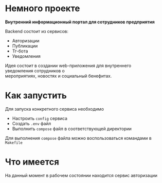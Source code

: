 # Немного проекте
**Внутренний информационный портал для сотрудников предприятия**

Backend состоит из сервисов:  
- Авторизации
- Публикации
- Тг-бота
- Уведомления

Идея состоит в создании web-приложения для внутреннего уведомления сотрудников о  
мероприятиях, новостях и социальный бенефитах. 

# Как запустить
Для запуска конкретного сервиса необходимо  
- Настроить `config` сервиса
- Создать `.env` файл
- Выполнить `compose` файл в соответствующей директории

Для выполнения `compose` файла можно воспользоваться командами в `Makefile`

# Что имеется
На данный момент в рабочем состоянии находится сервис авторизации
